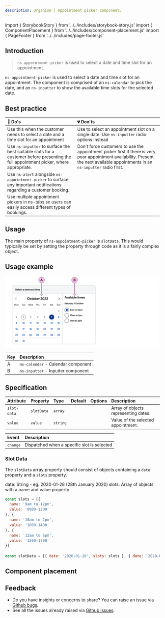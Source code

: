 ```yaml
---
description: Organism | Appointment picker component.
---
```


import { StorybookStory } from '../../includes/storybook-story.js'
import { ComponentPlacement } from '../../includes/component-placement.js'
import { PageFooter } from '../../includes/page-footer.js'


## Introduction

> `ns-appointment-picker` is used to select a date and time slot for an appointment.

`ns-appointment-picker` is used to select a date and time slot for an appointment. The component is comprised of an `ns-calendar` to pick the date, and an `ns-inputter` to show the available time slots for the selected date.


## Best practice

| 💚 Do's | 💔 Don'ts |
| :--- | :--- |
| Use this when the customer needs to select a date and a time slot for an appointment | Use to select an appointment slot on a single date. Use `ns-inputter` radio options instead |
| Use `ns-inputter` to surface the best suitable slots for a customer before presenting the full appointment picker, where appropriate. | Don't force customers to use the appointment picker first if there is very poor appointment availability. Present the next available appointments in an `ns-inputter` radio first. |
| Use `ns-alert` alongside `ns-appointment-picker` to surface any important notifications regarding a customer booking.| |
| Use multiple appointment pickers in ns-tabs so users can easily access different types of bookings.| |


## Usage

<StorybookStory story="components-ns-appointment-picker--standard"></StorybookStory>

The main property of `ns-appointment-picker` is `slotData`.  This would typically be set by setting the property through code as it is a fairly complex object.

## Usage example

![ns-appointment-picker](images/ns-appointment-picker/usage-example-ns-appointment-picker.webp)

| Key | Description | 
| :--- | :--- |
| A | `ns-calendar` - Calendar component|
| B | `ns-inputter` - Inputter component |


## Specification

| Attribute | Property | Type | Default | Options | Description |
| :--- | :--- | :--- | :--- | :--- | :--- |
| `slot-data` | `slotData` | `array` | | | Array of objects representing dates.
| `value` | `value` | `string` | | | Value of the selected appointment.

| Event | Description |
| :--- | :--- |
| `change` | Dispatched when a specific slot is selected

### Slot Data

The `slotData` array property should consist of objects containing a `date` property and a `slots` property.

date: String - eg. 2020-01-28 (28th January 2020)
slots: Array of objects with a name and value property 

```js
const slots = [{
  name: '9am to 12pm',
  value: '0900-1200'
}, {
  name: '10am to 2pm',
  value: '1000-1400'
}, {
  name: '12am to 5pm',
  value: '1200-1700'
}]

const slotData = [{ date: '2020-01-28', slots: slots }, { date: '2020-01-29', slots: slots }];

```

## Component placement

<ComponentPlacement component="ns-appointment-picker" parentComponents="ns-form,ns-form-group"></ComponentPlacement>

## Feedback

* Do you have insights or concerns to share? You can raise an issue via [Github bugs](https://github.com/ConnectedHomes/nucleus/issues/new?assignees=&labels=Bug&template=a--bug-report.md&title=[bug]%20[ns-appointment-picker]).
* See all the issues already raised via [Github issues](https://github.com/connectedHomes/nucleus/issues?utf8=%E2%9C%93&q=is%3Aopen+is%3Aissue+label%3ABug+[ns-appointment-picker]).

<PageFooter></PageFooter>
